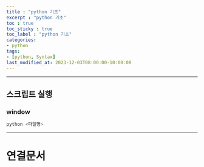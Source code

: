 ```yaml
---
title : "python 기초"
excerpt : "python 기초"
toc : true
toc_sticky : true
toc_label : "python 기초"
categories:
- python
tags:
- [python, Syntax]
last_modified_at: 2023-12-03T08:00:00-10:00:00
---
```

  
---
  
## 스크립트 실행
  
### window
  
```bash
python <파일명>
```

---
  
# 연결문서

